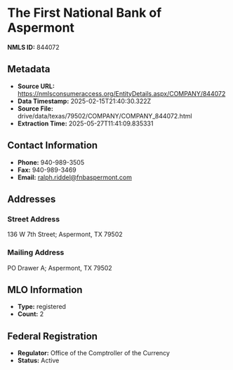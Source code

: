 # The First National Bank of Aspermont

**NMLS ID:** 844072

## Metadata
- **Source URL:** https://nmlsconsumeraccess.org/EntityDetails.aspx/COMPANY/844072
- **Data Timestamp:** 2025-02-15T21:40:30.322Z
- **Source File:** drive/data/texas/79502/COMPANY/COMPANY_844072.html
- **Extraction Time:** 2025-05-27T11:41:09.835331

## Contact Information
- **Phone:** 940-989-3505
- **Fax:** 940-989-3469
- **Email:** ralph.riddel@fnbaspermont.com

## Addresses
### Street Address
136 W 7th Street; Aspermont, TX 79502

### Mailing Address
PO Drawer A; Aspermont, TX 79502

## MLO Information
- **Type:** registered
- **Count:** 2

## Federal Registration
- **Regulator:** Office of the Comptroller of the Currency
- **Status:** Active
